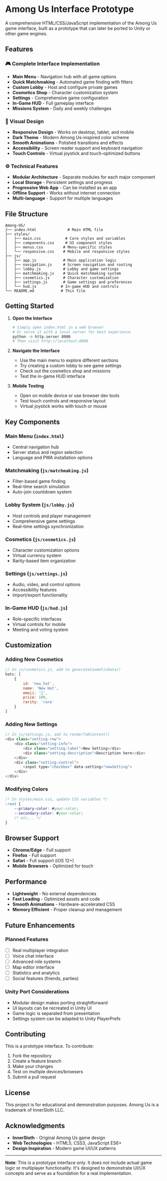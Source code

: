 # Among Us Interface Prototype

A comprehensive HTML/CSS/JavaScript implementation of the Among Us game interface, built as a prototype that can later be ported to Unity or other game engines.

## Features

### 🎮 Complete Interface Implementation
- **Main Menu** - Navigation hub with all game options
- **Quick Matchmaking** - Automated game finding with filters
- **Custom Lobby** - Host and configure private games
- **Cosmetics Shop** - Character customization system
- **Settings** - Comprehensive game configuration
- **In-Game HUD** - Full gameplay interface
- **Missions System** - Daily and weekly challenges

### 🎨 Visual Design
- **Responsive Design** - Works on desktop, tablet, and mobile
- **Dark Theme** - Modern Among Us-inspired color scheme
- **Smooth Animations** - Polished transitions and effects
- **Accessibility** - Screen reader support and keyboard navigation
- **Touch Controls** - Virtual joystick and touch-optimized buttons

### ⚙️ Technical Features
- **Modular Architecture** - Separate modules for each major component
- **Local Storage** - Persistent settings and progress
- **Progressive Web App** - Can be installed as an app
- **Offline Support** - Works without internet connection
- **Multi-language** - Support for multiple languages

## File Structure

```
Among-US/
├── index.html              # Main HTML file
├── styles/
│   ├── main.css           # Core styles and variables
│   ├── components.css     # UI component styles
│   ├── menus.css         # Menu-specific styles
│   └── responsive.css    # Mobile and responsive styles
├── js/
│   ├── app.js            # Main application logic
│   ├── navigation.js     # Screen navigation and routing
│   ├── lobby.js          # Lobby and game settings
│   ├── matchmaking.js    # Quick matchmaking system
│   ├── cosmetics.js      # Character customization
│   ├── settings.js       # Game settings and preferences
│   └── hud.js           # In-game HUD and controls
└── README.md            # This file
```

## Getting Started

1. **Open the Interface**
   ```bash
   # Simply open index.html in a web browser
   # Or serve it with a local server for best experience
   python -m http.server 8000
   # Then visit http://localhost:8000
   ```

2. **Navigate the Interface**
   - Use the main menu to explore different sections
   - Try creating a custom lobby to see game settings
   - Check out the cosmetics shop and missions
   - Test the in-game HUD interface

3. **Mobile Testing**
   - Open on mobile device or use browser dev tools
   - Test touch controls and responsive layout
   - Virtual joystick works with touch or mouse

## Key Components

### Main Menu (`index.html`)
- Central navigation hub
- Server status and region selection
- Language and PWA installation options

### Matchmaking (`js/matchmaking.js`)
- Filter-based game finding
- Real-time search simulation
- Auto-join countdown system

### Lobby System (`js/lobby.js`)
- Host controls and player management
- Comprehensive game settings
- Real-time settings synchronization

### Cosmetics (`js/cosmetics.js`)
- Character customization options
- Virtual currency system
- Rarity-based item organization

### Settings (`js/settings.js`)
- Audio, video, and control options
- Accessibility features
- Import/export functionality

### In-Game HUD (`js/hud.js`)
- Role-specific interfaces
- Virtual controls for mobile
- Meeting and voting system

## Customization

### Adding New Cosmetics
```javascript
// In js/cosmetics.js, add to generateCosmeticData()
hats: [
    {
        id: 'new_hat',
        name: 'New Hat',
        emoji: '🎩',
        price: 100,
        rarity: 'rare'
    }
]
```

### Adding New Settings
```javascript
// In js/settings.js, add to renderTabContent()
<div class="setting-row">
    <div class="setting-info">
        <div class="setting-label">New Setting</div>
        <div class="setting-description">Description here</div>
    </div>
    <div class="setting-control">
        <input type="checkbox" data-setting="newSetting">
    </div>
</div>
```

### Modifying Colors
```css
/* In styles/main.css, update CSS variables */
:root {
    --primary-color: #your-color;
    --secondary-color: #your-color;
    /* etc... */
}
```

## Browser Support

- **Chrome/Edge** - Full support
- **Firefox** - Full support
- **Safari** - Full support (iOS 12+)
- **Mobile Browsers** - Optimized for touch

## Performance

- **Lightweight** - No external dependencies
- **Fast Loading** - Optimized assets and code
- **Smooth Animations** - Hardware-accelerated CSS
- **Memory Efficient** - Proper cleanup and management

## Future Enhancements

### Planned Features
- [ ] Real multiplayer integration
- [ ] Voice chat interface
- [ ] Advanced role systems
- [ ] Map editor interface
- [ ] Statistics and analytics
- [ ] Social features (friends, parties)

### Unity Port Considerations
- Modular design makes porting straightforward
- UI layouts can be recreated in Unity UI
- Game logic is separated from presentation
- Settings system can be adapted to Unity PlayerPrefs

## Contributing

This is a prototype interface. To contribute:

1. Fork the repository
2. Create a feature branch
3. Make your changes
4. Test on multiple devices/browsers
5. Submit a pull request

## License

This project is for educational and demonstration purposes. Among Us is a trademark of InnerSloth LLC.

## Acknowledgments

- **InnerSloth** - Original Among Us game design
- **Web Technologies** - HTML5, CSS3, JavaScript ES6+
- **Design Inspiration** - Modern game UI/UX patterns

---

**Note**: This is a prototype interface only. It does not include actual game logic or multiplayer functionality. It's designed to demonstrate UI/UX concepts and serve as a foundation for a real implementation.